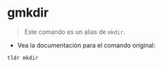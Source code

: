 # gmkdir

> Este comando es un alias de `mkdir`.

- Vea la documentación para el comando original:

`tldr mkdir`
